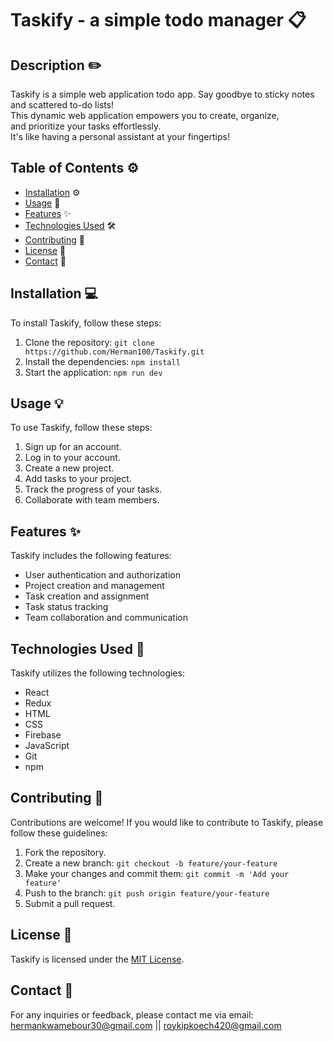 # Taskify - a simple todo manager :clipboard:

## Description :pencil2:

Taskify is a simple web application todo app.
Say goodbye to sticky notes and scattered to-do lists!  
This dynamic web application empowers you to create, organize,  
and prioritize your tasks effortlessly.  
It's like having a personal assistant at your fingertips!

## Table of Contents :gear:

- [Installation](#installation) ⚙️
- [Usage](#usage) 📝
- [Features](#features) ✨
- [Technologies Used](#technologies) 🛠️
- [Contributing](#contributing) 🤝
- [License](#license) 📄
- [Contact](#contact) 📧

## Installation :computer:

To install Taskify, follow these steps:

1. Clone the repository: `git clone https://github.com/Herman100/Taskify.git`
2. Install the dependencies: `npm install`
3. Start the application: `npm run dev`

## Usage :bulb:

To use Taskify, follow these steps:

1. Sign up for an account.
2. Log in to your account.
3. Create a new project.
4. Add tasks to your project.
5. Track the progress of your tasks.
6. Collaborate with team members.

## Features :sparkles:

Taskify includes the following features:

- User authentication and authorization
- Project creation and management
- Task creation and assignment
- Task status tracking
- Team collaboration and communication

## Technologies Used :wrench:

Taskify utilizes the following technologies:

- React
- Redux
- HTML
- CSS
- Firebase
- JavaScript
- Git
- npm

## Contributing :handshake:

Contributions are welcome! If you would like to contribute to Taskify, please follow these guidelines:

1. Fork the repository.
2. Create a new branch: `git checkout -b feature/your-feature`
3. Make your changes and commit them: `git commit -m 'Add your feature'`
4. Push to the branch: `git push origin feature/your-feature`
5. Submit a pull request.

## License :page_facing_up:

Taskify is licensed under the [MIT License](https://opensource.org/licenses/MIT).

## Contact :email:

For any inquiries or feedback, please contact me via email: hermankwamebour30@gmail.com || roykipkoech420@gmail.com
